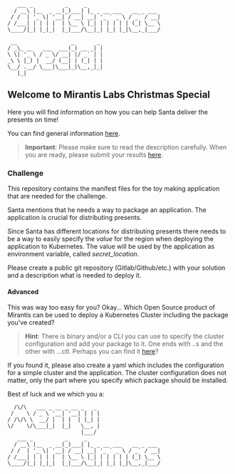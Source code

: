 ```
   ___ _          _     _                       
  / __\ |__  _ __(_)___| |_ _ __ ___   __ _ ___ 
 / /  | '_ \| '__| / __| __| '_ ` _ \ / _` / __|
/ /___| | | | |  | \__ \ |_| | | | | | (_| \__ \
\____/|_| |_|_|  |_|___/\__|_| |_| |_|\__,_|___/
                                                
 __                 _       _                   
/ _\_ __   ___  ___(_) __ _| |                  
\ \| '_ \ / _ \/ __| |/ _` | |                  
_\ \ |_) |  __/ (__| | (_| | |                  
\__/ .__/ \___|\___|_|\__,_|_|                  
   |_|                                          
```

## Welcome to Mirantis Labs Christmas Special 

Here you will find information on how you can help Santa deliver the presents on time!

You can find general information [here](https://www.mirantis.com/labs/learning/techtalks/mirantis-labs-christmas-special-code-challenge). 
> **Important**: Please make sure to read the description carefully. When you are ready, please submit your results [here](https://forms.gle/vxRskTs9wqt4PwjJ7).

### Challenge

This repository contains the manifest files for the toy making application that are needed for the challenge. 

Santa mentions that he needs a way to package an application. The application is crucial for distributing presents.

Since Santa has different locations for distributing presents there needs to be a way to easily specify the *value* for the region when deploying the application to Kubernetes. The value will be used by the application as environment variable, called *secret_location*.

Please create a public git repository (Gitlab/Github/etc.) with your solution and a description what is needed to deploy it. 

#### Advanced

This was way too easy for you? Okay... Which Open Source product of Mirantis can be used to deploy a Kubernetes Cluster including the package you've created?

> **Hint**: There is binary and/or a CLI you can use to specify the cluster configuration and add your package to it. One ends with ..s and the other with ...ctl. Perhaps you can find it [here](https://github.com/k0sproject)?

If you found it, please also create a yaml which includes the configuration for a simple cluster and the application. The cluster configuration does not matter, only the part where you specify which package should be installed. 


Best of luck and we which you a:

```                                 
  /\/\   ___ _ __ _ __ _   _                    
 /    \ / _ \ '__| '__| | | |                   
/ /\/\ \  __/ |  | |  | |_| |                   
\/    \/\___|_|  |_|   \__, |                   
                       |___/                    
   ___ _          _     _                       
  / __\ |__  _ __(_)___| |_ _ __ ___   __ _ ___ 
 / /  | '_ \| '__| / __| __| '_ ` _ \ / _` / __|
/ /___| | | | |  | \__ \ |_| | | | | | (_| \__ \
\____/|_| |_|_|  |_|___/\__|_| |_| |_|\__,_|___/
                                         
```